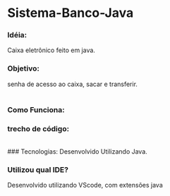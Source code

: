 # Sistema-Banco-Java
### Idéia: <br>
Caixa eletrônico feito em java.
### Objetivo: <br>
senha de acesso ao caixa, sacar e transferir. <br>
<br>
### Como Funciona: 

### trecho de código:

<br>
### Tecnologias:
Desenvolvido Utilizando Java.

### Utilizou qual IDE? 
Desenvolvido utilizando VScode, com extensões java
